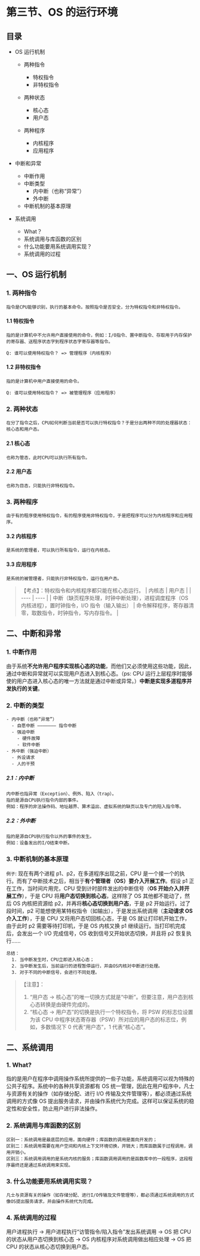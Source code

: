 # 第三节、OS 的运行环境

## 目录

- OS 运行机制

  - 两种指令

    - 特权指令
    - 非特权指令

  - 两种状态

    - 核心态
    - 用户态

  - 两种程序

    - 内核程序
    - 应用程序

- 中断和异常

  - 中断作用
  - 中断类型
    - 内中断（也称“异常”）
    - 外中断
  - 中断机制的基本原理

- 系统调用
  - What？
  - 系统调用与库函数的区别
  - 什么功能要用系统调用实现？
  - 系统调用的过程

## 一、OS 运行机制

### 1. 两种指令

    指令是CPU能够识别，执行的基本命令。按照指令是否安全，分为特权指令和非特权指令。

#### 1.1 特权指令

    指的是计算机中不允许用户直接使用的命令，例如：I/O指令、置中断指令、存取用于内存保护的寄存器、送程序状态字到程序状态字寄存器等指令。

    Q: 谁可以使用特权指令？ => 管理程序（内核程序）

#### 1.2 非特权指令

    指的是计算机中用户直接使用的命令。

    Q: 谁可以使用特权指令？ => 被管理程序（应用程序）

### 2. 两种状态

    在分了指令之后，CPU如何判断当前是否可以执行特权指令？于是分出两种不同的处理器状态：核心态和用户态。

#### 2.1 核心态

    也称为管态，此时CPU可以执行所有指令。

#### 2.2 用户态

    也称为目态，只能执行非特权指令。

### 3. 两种程序

    由于有的程序使用特权指令，有的程序使用非特权指令，于是把程序可以分为内核程序和应用程序。

#### 3.2 内核程序

    是系统的管理者，可以执行所有指令，运行在内核态。

#### 3.3 应用程序

    是系统的被管理者，只能执行非特权指令，运行在用户态。

> 【考点】：特权指令和内核程序都只能在核心态运行。
> | 内核态 | 用户态 |
> | ---- | ---- |
> | 中断（缺页程序处理，时钟中断处理），进程调度程序（OS 内核进程），置时钟指令，I/O 指令（输入输出） | 命令解释程序，寄存器清零，取数指令，时钟指令，写内存指令。 |

## 二、中断和异常

### 1. 中断作用

由于系统**不允许用户程序实现核心态的功能**，而他们又必须使用这些功能，因此，通过中断和异常就可以实现用户态进入到核心态。（ps: CPU 运行上层程序时能够使的用户态进入核心态的唯一方法就是通过中断或异常。）**中断是实现多道程序并发执行的关键**。

### 2. 中断的类型

    - 内中断（也称“异常”）
      - 自愿中断 ——————— 指令中断
      - 强迫中断
        - 硬件故障
        - 软件中断
    - 外中断（强迫中断）
      - 外设请求
      - 人的干预

##### 2.1：内中断

    内中断也指异常（Exception）、例外、陷入（trap）。
    指的是源自CPU执行指令内部的事件。
    例如：程序的非法操作码、地址越界、算术溢出、虚拟系统的缺页以及专门的陷入指令等。

##### 2.2：外中断

    指的是源自CPU执行指令以外的事件的发生。
    例如：设备发出的I/O结束中断。

### 3. 中断机制的基本原理

`例子`: 现在有两个进程 p1、p2，在多道程序出现之前，CPU 是一个接一个的执行。而有了中断技术之后，相当于**有个管理者（OS）要介入开展工作**。假设 p1 正在工作，当时间片用完，CPU 受到计时部件发出的中断信号（**OS 开始介入并开展工作**），于是 CPU 将**用户态切换到核心态**，这样除了 OS 其他都不能动了，然后 OS 内核把资源给 p2，并再将**核心态切换到用户态**，于是 p2 开始运行。过了段时间，p2 可能想使用某特权指令（如输出），于是发出系统调用（**主动请求 OS 介入工作**），于是 CPU 又将用户态切回核心态，于是 OS 就让打印机开始工作，由于此时 p2 需要等待打印机，于是 OS 内核又换 p1 继续运行。当打印机完成后，会发出一个 I/O 完成信号，OS 收到信号又开始状态切换，并且将 p2 恢复执行......

    总结：
      1. 当中断发生时，CPU立即进入核心态；
      2. 当中断发生后，当前运行的进程暂停运行，并由OS内核对中断进行处理。
      3. 对于不同的中断信号，会进行不同处理。

> 【注意】：
>
> 1.  “用户态 -> 核心态”的唯一切换方式就是“中断”。但要注意，用户态到核心态转换是由硬件完成的。
> 1.  “核心态 -> 用户态”的切换是执行一个特权指令，将 PSW 的标志位设置为该 CPU 中程序状态寄存器（PSW）所对应的用户态的标志位，例如，多数情况下 0 代表“用户态”，1 代表“核心态”。

## 二、系统调用

### 1. What?

指的是用户在程序中调用操作系统所提供的一些子功能，系统调用可以视为特殊的公共子程序。系统中的各种共享资源都有 OS 统一管理，因此在用户程序中，凡士与资源有关的操作（如存储分配、进行 I/O 传输及文件管理等），都必须通过系统调用的方式像 OS 提出服务请求，并由操作系统代为完成。这样可以保证系统的稳定性和安全性，防止用户进行非法操作。

### 2. 系统调用与库函数的区别

    区别一：系统调用是最底层的应用，面向硬件；库函数的调用是面向开发的；
    区别二：系统调用需要在用户空间和内核上下文环境切换，开销大；而库函数属于过程调用，调用开销小。
    区别三：系统调用调用的是系统内核的服务；库函数调用调用的是函数库中的一段程序，这段程序最终还是通过系统调用来实现。

### 3. 什么功能要用系统调用实现？

    凡士与资源有关的操作（如存储分配、进行I/O传输及文件管理等），都必须通过系统调用的方式像OS提出服务请求，并由操作系统代为完成。

### 4. 系统调用的过程

用户进程执行 -> 用户进程执行“访管指令/陷入指令”发出系统调用 -> OS 把 CPU 的状态从用户态切换到核心态 -> OS 内核程序对系统调用做出相应处理 -> OS 把 CPU 的状态从核心态切换到用户态。
